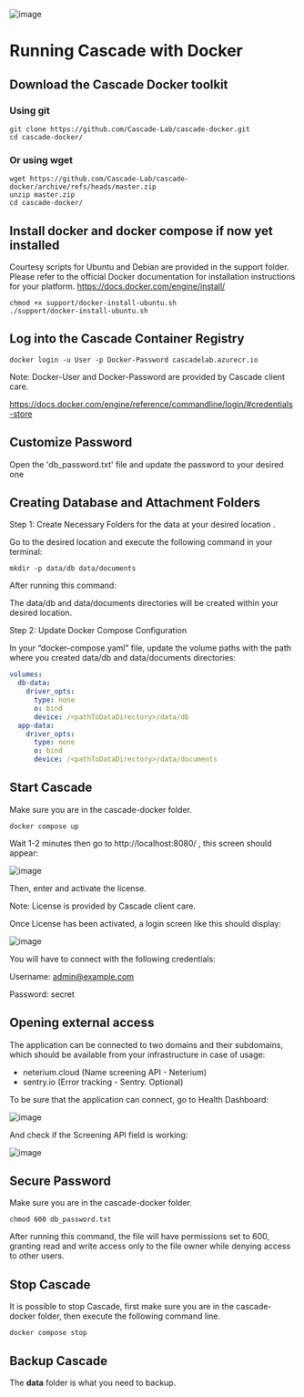 ![image](https://github.com/Cascade-Lab/cascade-docker/assets/146708464/82930c60-b645-427b-b7ae-821d88adbd66)

# Running Cascade with Docker

## Download the Cascade Docker toolkit

### Using git
```shell
git clone https://github.com/Cascade-Lab/cascade-docker.git
cd cascade-docker/
```

### Or using wget

```shell
wget https://github.com/Cascade-Lab/cascade-docker/archive/refs/heads/master.zip
unzip master.zip
cd cascade-docker/
```
## Install docker and docker compose if now yet installed

Courtesy scripts for Ubuntu and Debian are provided in the support folder. Please refer to the official Docker documentation for installation instructions for your platform.
https://docs.docker.com/engine/install/


```shell
chmod +x support/docker-install-ubuntu.sh
./support/docker-install-ubuntu.sh
```

## Log into the Cascade Container Registry

```shell
docker login -u User -p Docker-Password cascadelab.azurecr.io
```

Note: Docker-User and Docker-Password are provided by Cascade client care.

https://docs.docker.com/engine/reference/commandline/login/#credentials-store

## Customize Password

Open the 'db_password.txt' file and update the password to your desired one

## Creating Database and Attachment Folders

Step 1: Create Necessary Folders for the data at your desired location .

Go to the desired location and execute the following command in your terminal: 

```shell
mkdir -p data/db data/documents
```
After running this command: 

The data/db and data/documents directories will be created within your desired location. 


Step 2: Update Docker Compose Configuration 

In your “docker-compose.yaml” file, update the volume paths with the path where you created data/db and data/documents directories: 

```docker-compose.yaml
volumes:
  db-data:
    driver_opts:
      type: none
      o: bind
      device: /<pathToDataDirectory>/data/db
  app-data:
    driver_opts:
      type: none
      o: bind
      device: /<pathToDataDirectory>/data/documents
```

## Start Cascade

Make sure you are in the cascade-docker folder.

```shell
docker compose up
```
Wait 1-2 minutes then go to http://localhost:8080/ , this screen should appear: 

![image](https://github.com/Cascade-Lab/cascade-docker/assets/146708464/71e9fd9a-045a-451e-b1b7-d758899e77f6)

Then, enter and activate the license. 

Note: License is provided by Cascade client care. 
 
Once License has been activated, a login screen like this should display: 

![image](https://github.com/Cascade-Lab/cascade-docker/assets/146708464/737a42ae-6e42-46e0-b066-8ba95464deff)

You will have to connect with the following credentials: 

Username: admin@example.com 

Password: secret 

## Opening external access

The application can be connected to two domains and their subdomains, which should be available 
from your infrastructure in case of usage:
* neterium.cloud (Name screening API - Neterium)
* sentry.io (Error tracking - Sentry. Optional)

To be sure that the application can connect, go to Health Dashboard: 

![image](https://github.com/Cascade-Lab/cascade-docker/assets/146708464/aa942dee-a518-4868-92c4-5eeb433ca121)

And check if the Screening API field is working: 

![image](https://github.com/Cascade-Lab/cascade-docker/assets/146708464/6e9018c2-3870-4ce8-8959-976237288aa8)

## Secure Password

Make sure you are in the cascade-docker folder.

```shell
chmod 600 db_password.txt
```
After running this command, the file will have permissions set to 600, granting read and write access only to the file owner while denying access to other users.

## Stop Cascade
 
It is possible to stop Cascade, first make sure you are in the cascade-docker folder, then execute the following command line. 
```
docker compose stop
```

## Backup Cascade

The **data** folder is what you need to backup.
